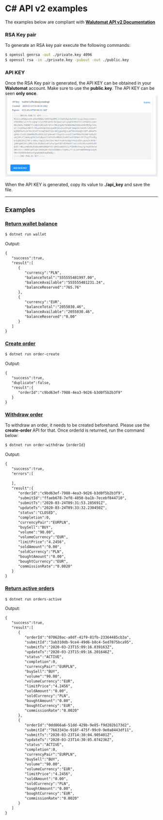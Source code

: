 # C# API v2 examples

The examples below are compliant with [**Walutomat API v2 Documentation**](https://api.walutomat.pl/v2.0.0/ )

### RSA Key pair
To generate an RSA key pair execute the following commands:

```bash
$ openssl genrsa -out ./private.key 4096
$ openssl rsa -in ./private.key -pubout -out ./public.key
```

### API KEY
Once the RSA Key pair is generated, the API KEY can be obtained in your **Walutomat** account. Make sure to use the **public.key**. The API KEY can be seen **only once**.
![api_key_eng](./images/api_key.png)

When the API KEY is generated, copy its value to **./api_key** and save the file.

---
## Examples

### [Return wallet balance](https://api.walutomat.pl/v2.0.0/#operation/getBalances)

```bash
$ dotnet run wallet
```
Output:
```
{
   "success":true,
   "result":[
      {
         "currency":"PLN",
         "balanceTotal":"555555481997.00",
         "balanceAvailable":"555555481231.24",
         "balanceReserved":"765.76"
      },
      {
         "currency":"EUR",
         "balanceTotal":"2055030.46",
         "balanceAvailable":"2055030.46",
         "balanceReserved":"0.00"
      }
   ]
}
```

### [Create order](https://api.walutomat.pl/v2.0.0/#operation/newOrder)

```bash
$ dotnet run order-create
```
Output:
```
{
   "success":true,
   "duplicate":false,
   "result":{
      "orderId":"c9bd63ef-7988-4ea3-9d26-b3d0f5b2b3f9"
   }
}
```

### [Withdraw order](https://api.walutomat.pl/v2.0.0/#operation/cancelOrder)

To withdraw an order, it needs to be created beforehand. Please use the **create-order** API for that. Once orderId is returned, run the command below:

```bash
$ dotnet run order-withdraw {orderId}
```
Output:
```
{
   "success":true,
   "errors":[

   ],
   "result":{
      "orderId":"c9bd63ef-7988-4ea3-9d26-b3d0f5b2b3f9",
      "submitId":"ffaeb678-7ef8-4850-ba1b-7ecebf844710",
      "submitTs":"2020-03-24T09:31:53.285691Z",
      "updateTs":"2020-03-24T09:33:32.230450Z",
      "status":"CLOSED",
      "completion":0,
      "currencyPair":"EURPLN",
      "buySell":"BUY",
      "volume":"90.00",
      "volumeCurrency":"EUR",
      "limitPrice":"4.2456",
      "soldAmount":"0.00",
      "soldCurrency":"PLN",
      "boughtAmount":"0.00",
      "boughtCurrency":"EUR",
      "commissionRate":"0.0020"
   }
}
```

### [Return active orders](https://api.walutomat.pl/v2.0.0/#operation/findActiveOrders)
```bash
$ dotnet run orders-active
```
Output:
```
{
   "success":true,
   "result":[
      {
         "orderId":"070620ac-a8df-41f9-81fb-23364485cb3a",
         "submitId":"3ab310db-9ce4-49d6-b8c4-5ed7875bca95",
         "submitTs":"2020-03-23T15:09:16.039163Z",
         "updateTs":"2020-03-23T15:09:16.201646Z",
         "status":"ACTIVE",
         "completion":0,
         "currencyPair":"EURPLN",
         "buySell":"BUY",
         "volume":"90.00",
         "volumeCurrency":"EUR",
         "limitPrice":"4.2456",
         "soldAmount":"0.00",
         "soldCurrency":"PLN",
         "boughtAmount":"0.00",
         "boughtCurrency":"EUR",
         "commissionRate":"0.0020"
      },
      {
         "orderId":"0dd866a6-51dd-429b-9e85-f9d202b173d2",
         "submitId":"7663343e-918f-475f-99c0-9e0a8443df11",
         "submitTs":"2020-03-23T14:30:04.905401Z",
         "updateTs":"2020-03-23T14:30:05.074236Z",
         "status":"ACTIVE",
         "completion":0,
         "currencyPair":"EURPLN",
         "buySell":"BUY",
         "volume":"90.00",
         "volumeCurrency":"EUR",
         "limitPrice":"4.2456",
         "soldAmount":"0.00",
         "soldCurrency":"PLN",
         "boughtAmount":"0.00",
         "boughtCurrency":"EUR",
         "commissionRate":"0.0020"
      }
   ]
}
```
